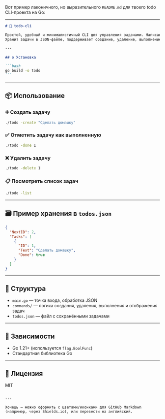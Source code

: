Вот пример лаконичного, но выразительного `README.md` для твоего todo CLI-проекта на Go:

---

````markdown
# 📝 todo-cli

Простой, удобный и минималистичный CLI для управления задачами. Написан на Go.  
Хранит задачи в JSON-файле, поддерживает создание, удаление, выполнение и просмотр.

---

## ⚙️ Установка

```bash
go build -o todo
```
````

---

## 📦 Использование

### ➕ Создать задачу

```bash
./todo -create "Сделать домашку"
```

### ✅ Отметить задачу как выполненную

```bash
./todo -done 1
```

### ❌ Удалить задачу

```bash
./todo -delete 1
```

### 📋 Посмотреть список задач

```bash
./todo -list
```

---

## 🗃 Пример хранения в `todos.json`

```json
{
  "NextID": 2,
  "Tasks": [
    {
      "ID": 1,
      "Text": "Сделать домашку",
      "Done": true
    }
  ]
}
```

---

## 📁 Структура

- `main.go` — точка входа, обработка JSON
- `commands/` — логика создания, удаления, выполнения и отображения задач
- `todos.json` — файл с сохранёнными задачами

---

## 📌 Зависимости

- Go 1.21+ (используется `flag.BoolFunc`)
- Стандартная библиотека Go

---

## 🧼 Лицензия

MIT

```

---

Хочешь — можно оформить с цветами/иконками для GitHub Markdown (например, через Shields.io), или перевести на английский.
```
